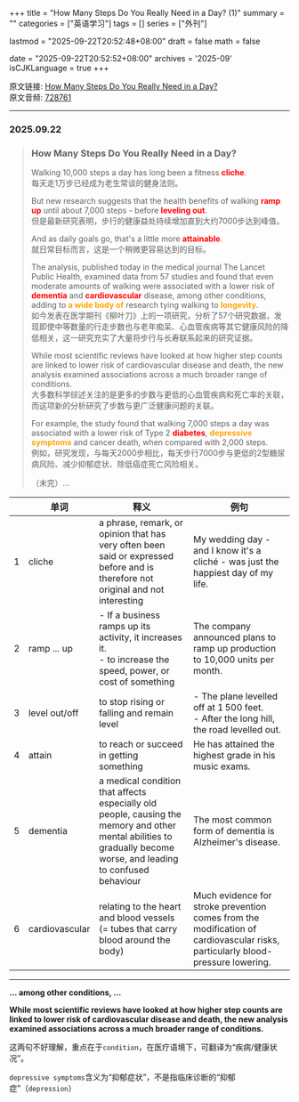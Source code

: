 +++
title = "How Many Steps Do You Really Need in a Day? (1)"
summary = ""
categories = ["英语学习"]
tags = []
series = ["外刊"]

lastmod = "2025-09-22T20:52:48+08:00"
draft = false
math = false

date = "2025-09-22T20:52:52+08:00"
archives = '2025-09'
isCJKLanguage = true
+++

原文链接: [How Many Steps Do You Really Need in a Day?](https://waikan.kekenet.com/#/waikanlisten/-1/728761)  
原文音频: [728761](https://k7.kekenet.com/Sound/2025/09/454yw_2439228TMa.mp3)

---

### 2025.09.22

> ### How Many Steps Do You Really Need in a Day?
> 
> Walking 10,000 steps a day has long been a fitness <strong style="color: red">cliche</strong>.  
> 每天走1万步已经成为老生常谈的健身法则。
>
> But new research suggests that the health benefits of walking <strong style="color: red">ramp up</strong> until about 7,000 steps - before <strong style="color: red">leveling out</strong>.  
> 但是最新研究表明，步行的健康益处持续增加直到大约7000步达到峰值。
>
> And as daily goals go, that's a little more <strong style="color: red">attainable</strong>.  
> 就日常目标而言，这是一个稍微更容易达到的目标。
>
> The analysis, published today in the medical journal The Lancet Public Health, examined data from 57 studies and found that even moderate amounts of walking were associated with a lower risk of <strong style="color: red">dementia</strong> and <strong style="color: red">cardiovascular</strong> disease, among other conditions, adding to <strong style="color: orange">a wide body of</strong> research tying walking to <strong style="color: orange">longevity</strong>.  
> 如今发表在医学期刊《柳叶刀》上的一项研究，分析了57个研究数据，发现即使中等数量的行走步数也与老年痴呆、心血管疾病等其它健康风险的降低相关，这一研究充实了大量将步行与长寿联系起来的研究证据。
>
> While most scientific reviews have looked at how higher step counts are linked to lower risk of cardiovascular disease and death, the new analysis examined associations across a much broader range of conditions.  
> 大多数科学综述关注的是更多的步数与更低的心血管疾病和死亡率的关联，而这项新的分析研究了步数与更广泛健康问题的关联。
>
> For example, the study found that walking 7,000 steps a day was associated with a lower risk of Type 2 <strong style="color: red">diabetes</strong>, <strong style="color: orange">depressive symptoms</strong> and cancer death, when compared with 2,000 steps.  
> 例如，研究发现，与每天2000步相比，每天步行7000步与更低的2型糖尿病风险、减少抑郁症状、除低癌症死亡风险相关。
>
> （未完）...

| | 单词 | 释义 | 例句 |
| --- | --- | --- | --- |
| 1 | cliche | a phrase, remark, or opinion that has very often been said or expressed before and is therefore not original and not interesting | My wedding day - and I know it's a cliché - was just the happiest day of my life. |
| 2 | ramp ... up | - If a business ramps up its activity, it increases it. <br> - to increase the speed, power, or cost of something | The company announced plans to ramp up production to 10,000 units per month. |
| 3 | level out/off | to stop rising or falling and remain level | - The plane levelled off at 1 500 feet. <br> - After the long hill, the road levelled out. |
| 4 | attain | to reach or succeed in getting something | He has attained the highest grade in his music exams. |
| 5 | dementia | a medical condition that affects especially old people, causing the memory and other mental abilities to gradually become worse, and leading to confused behaviour | The most common form of dementia is Alzheimer's disease. |
| 6 | cardiovascular | relating to the heart and blood vessels (= tubes that carry blood around the body) | Much evidence for stroke prevention comes from the modification of cardiovascular risks, particularly blood-pressure lowering. |

---

**... among other conditions, ...**

**While most scientific reviews have looked at how higher step counts are linked to lower risk of cardiovascular disease and death, the new analysis examined associations across a much broader range of conditions.**

这两句不好理解，重点在于`condition`，在医疗语境下，可翻译为“疾病/健康状况”。

`depressive symptoms`含义为“抑郁症状”，不是指临床诊断的“抑郁症”（`depression`）
